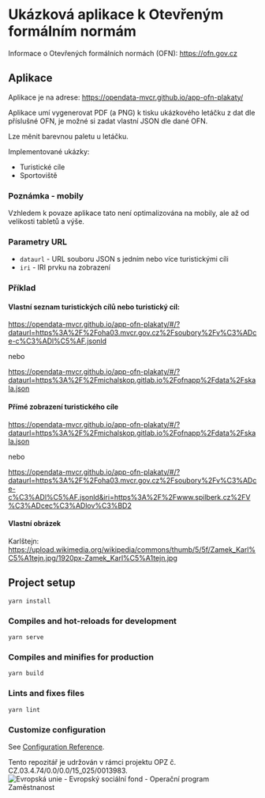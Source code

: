 # Ukázková aplikace k Otevřeným formálním normám

Informace o Otevřených formálních normách (OFN): https://ofn.gov.cz
## Aplikace
Aplikace je na adrese: https://opendata-mvcr.github.io/app-ofn-plakaty/

Aplikace umí vygenerovat PDF (a PNG) k tisku ukázkového letáčku z dat dle příslušné OFN, je možné si zadat vlastní JSON dle dané OFN.

Lze měnit barevnou paletu u letáčku.

Implementované ukázky:

- Turistické cíle
- Sportoviště

### Poznámka - mobily
Vzhledem k povaze aplikace tato není optimalizována na mobily, ale až od velikosti tabletů a výše.

### Parametry URL
- `dataurl` - URL souboru JSON s jedním nebo více turistickými cíli
- `iri` - IRI prvku na zobrazení

### Příklad
#### Vlastní seznam turistických cílů nebo turistický cíl:

https://opendata-mvcr.github.io/app-ofn-plakaty/#/?dataurl=https%3A%2F%2Foha03.mvcr.gov.cz%2Fsoubory%2Fv%C3%ADce-c%C3%ADl%C5%AF.jsonld

nebo 

https://opendata-mvcr.github.io/app-ofn-plakaty/#/?dataurl=https%3A%2F%2Fmichalskop.gitlab.io%2Fofnapp%2Fdata%2Fskala.json

#### Přímé zobrazení turistického cíle
https://opendata-mvcr.github.io/app-ofn-plakaty/#/?dataurl=https%3A%2F%2Fmichalskop.gitlab.io%2Fofnapp%2Fdata%2Fskala.json

nebo

https://opendata-mvcr.github.io/app-ofn-plakaty/#/?dataurl=https%3A%2F%2Foha03.mvcr.gov.cz%2Fsoubory%2Fv%C3%ADce-c%C3%ADl%C5%AF.jsonld&iri=https%3A%2F%2Fwww.spilberk.cz%2FV%C3%ADcec%C3%ADlov%C3%BD2


#### Vlastní obrázek
Karlštejn: https://upload.wikimedia.org/wikipedia/commons/thumb/5/5f/Zamek_Karl%C5%A1tejn.jpg/1920px-Zamek_Karl%C5%A1tejn.jpg

## Project setup
```
yarn install
```

### Compiles and hot-reloads for development
```
yarn serve
```

### Compiles and minifies for production
```
yarn build
```

### Lints and fixes files
```
yarn lint
```

### Customize configuration
See [Configuration Reference](https://cli.vuejs.org/config/).

Tento repozitář je udržován v rámci projektu OPZ č. CZ.03.4.74/0.0/0.0/15_025/0013983.
![Evropská unie - Evropský sociální fond - Operační program Zaměstnanost](https://data.gov.cz/images/ozp_logo_cz.jpg)
